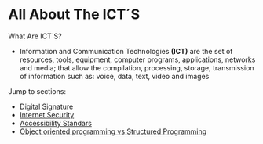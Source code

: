 <!DOCTYPE html>
<html>
  <head>
    <meta charset="utf-8">
    <title>Proyect: WebPage</title>
    <h1 id="#All about the Tic´s">All About The ICT´S</h1>
    </head>
    <body>
    <p>What Are ICT´S?
      <ul>
        <li>Information and Communication Technologies <strong>(ICT)</strong> are the set of resources, tools, equipment, computer programs, applications, networks and media; that allow the compilation, processing, storage, transmission of information such as: voice, data, text, video and images</li>
    </ul>
    </p>
    <p2> Jump to sections:
      <ul>
       <li><a href="#Digital Signature">Digital Signature</a></li>
       <li><a href="https://miguelfructus.github.io/internet security">Internet Security</a></li>
       <li><a href="#Accessibility Standars">Accessibility Standars</a></li>
       <li><a href="#Object oriented programming vs Structured Programming">Object oriented programming vs Structured Programming</a></li>
      </ul>
    </p2>
      
  </body>
  </html>
